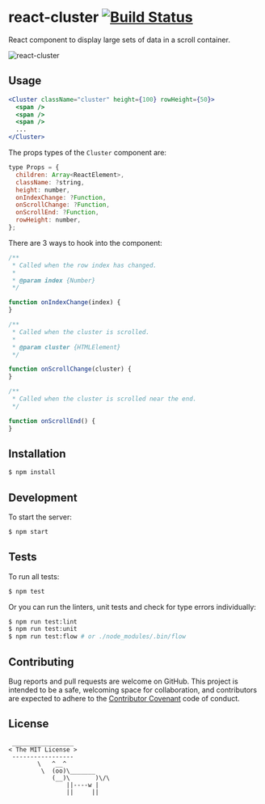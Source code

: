 # react-cluster [![Build Status](https://travis-ci.org/ayrton/react-cluster.svg?branch=master)](https://travis-ci.org/ayrton/react-cluster)

React component to display large sets of data in a scroll container.

![react-cluster](https://cloud.githubusercontent.com/assets/440926/12982264/eb3eed4c-d098-11e5-8dfb-652001b1f4fb.gif)


## Usage

```jsx
<Cluster className="cluster" height={100} rowHeight={50}>
  <span />
  <span />
  <span />
  ...
</Cluster>
```

The props types of the `Cluster` component are:

```js
type Props = {
  children: Array<ReactElement>,
  className: ?string,
  height: number,
  onIndexChange: ?Function,
  onScrollChange: ?Function,
  onScrollEnd: ?Function,
  rowHeight: number,
};
```

There are 3 ways to hook into the component:

```js
/**
 * Called when the row index has changed.
 *
 * @param index {Number}
 */

function onIndexChange(index) {
}

/**
 * Called when the cluster is scrolled.
 *
 * @param cluster {HTMLElement}
 */

function onScrollChange(cluster) {
}

/**
 * Called when the cluster is scrolled near the end.
 */

function onScrollEnd() {
}
```

## Installation

```sh
$ npm install
```

## Development

To start the server:

```sh
$ npm start
```

## Tests

To run all tests:

```sh
$ npm test
```

Or you can run the linters, unit tests and check for type errors individually:

```sh
$ npm run test:lint
$ npm run test:unit
$ npm run test:flow # or ./node_modules/.bin/flow
```

## Contributing

Bug reports and pull requests are welcome on GitHub. This project is intended to be a
safe, welcoming space for collaboration, and contributors are expected to adhere
to the [Contributor Covenant](http://contributor-covenant.org/) code of conduct.

## License

```
 _________________
< The MIT License >
 -----------------
        \   ^__^
         \  (oo)\_______
            (__)\       )\/\
                ||----w |
                ||     ||
```
